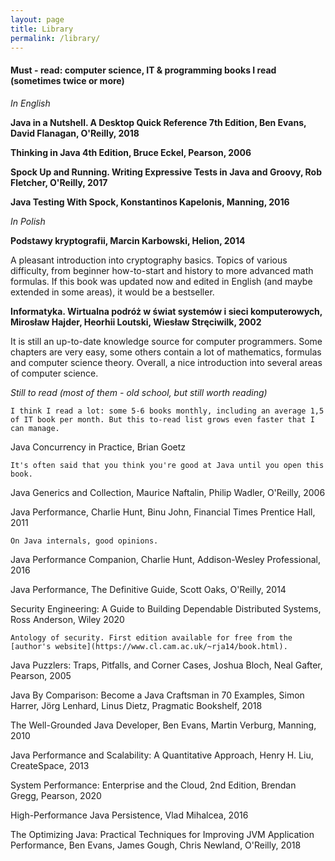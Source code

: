 ```yaml
---
layout: page
title: Library
permalink: /library/
---
```


#### Must - read: computer science, IT & programming books I read (sometimes twice or more)

*In English*

**Java in a Nutshell. A Desktop Quick Reference 7th Edition, Ben Evans, David Flanagan, O'Reilly, 2018**

**Thinking in Java 4th Edition, Bruce Eckel, Pearson, 2006**

**Spock Up and Running. Writing Expressive Tests in Java and Groovy, Rob Fletcher, O'Reilly, 2017**

**Java Testing With Spock, Konstantinos Kapelonis, Manning, 2016**

*In Polish*

**Podstawy kryptografii, Marcin Karbowski, Helion, 2014**

A pleasant introduction into cryptography basics. Topics of various difficulty, from beginner how-to-start and history to more advanced math formulas.
If this book was updated now and edited in English (and maybe extended in some areas), it would be a bestseller.

**Informatyka. Wirtualna podróż w świat systemów i sieci komputerowych, Mirosław Hajder, Heorhii Loutski, Wiesław Stręciwilk, 2002**

It is still an up-to-date knowledge source for computer programmers.
Some chapters are very easy, some others contain a lot of mathematics, formulas and computer science theory. 
Overall, a nice introduction into several areas of computer science.

*Still to read (most of them - old school, but still worth reading)*

    I think I read a lot: some 5-6 books monthly, including an average 1,5 of IT book per month. But this to-read list grows even faster that I can manage.

Java Concurrency in Practice, Brian Goetz

    It's often said that you think you're good at Java until you open this book.

Java Generics and Collection, Maurice Naftalin, Philip Wadler, O'Reilly, 2006

Java Performance, Charlie Hunt, Binu John, Financial Times Prentice Hall, 2011

    On Java internals, good opinions.

Java Performance Companion, Charlie Hunt, Addison-Wesley Professional, 2016

Java Performance, The Definitive Guide, Scott Oaks, O'Reilly, 2014

Security Engineering: A Guide to Building Dependable Distributed Systems, Ross Anderson, Wiley 2020

    Antology of security. First edition available for free from the [author's website](https://www.cl.cam.ac.uk/~rja14/book.html).

Java Puzzlers: Traps, Pitfalls, and Corner Cases, Joshua Bloch, Neal Gafter, Pearson, 2005

Java By Comparison: Become a Java Craftsman in 70 Examples, Simon Harrer, Jörg Lenhard, Linus Dietz, Pragmatic Bookshelf, 2018

The Well-Grounded Java Developer, Ben Evans, Martin Verburg, Manning, 2010

Java Performance and Scalability: A Quantitative Approach, Henry H. Liu, CreateSpace, 2013

System Performance: Enterprise and the Cloud, 2nd Edition, Brendan Gregg, Pearson, 2020

High-Performance Java Persistence, Vlad Mihalcea, 2016

The Optimizing Java: Practical Techniques for Improving JVM Application Performance, 
Ben Evans, James Gough, Chris Newland, O'Reilly, 2018